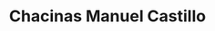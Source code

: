 ---
title: "Chacinas Manuel Castillo"
url: /almendralejo/chacinas-manuel-castillo/
shop: carnicero
---